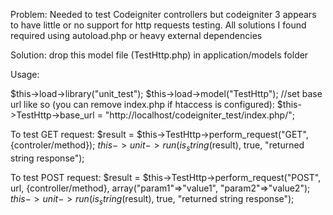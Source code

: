 Problem:
Needed to test Codeigniter controllers but codeigniter 3 appears to have little or no support for http requests testing.  All solutions I found required using autoload.php or heavy external dependencies


Solution:
drop this model file (TestHttp.php) in application/models folder



Usage:

$this->load->library("unit_test");
$this->load->model("TestHttp");
//set base url like so (you can remove index.php if htaccess is configured):
$this->TestHttp->base_url = "http://localhost/codeigniter_test/index.php/";


To test GET request:
 $result = $this->TestHttp->perform_request("GET", {controler/method}); 
  $this->unit->run(is_string($result), true, "returned string response"); 

 
To test POST request:
 $result = $this->TestHttp->perform_request("POST", url, {controller/method}, array("param1"=>"value1", "param2"=>"value2");  
  $this->unit->run(is_string($result), true, "returned string response"); 
 

 
